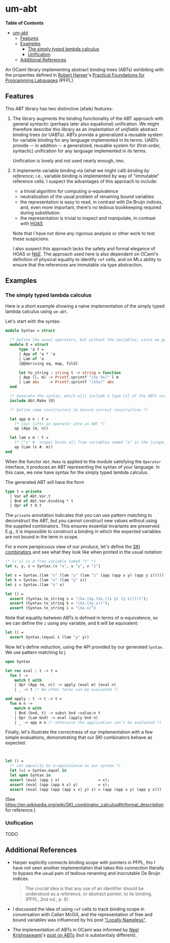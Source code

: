 # um-abt

<!-- markdown-toc start - Don't edit this section. Run M-x markdown-toc-refresh-toc -->
**Table of Contents**

- [um-abt](#um-abt)
    - [Features](#features)
    - [Examples](#examples)
        - [The simply typed lambda calculus](#the-simply-typed-lambda-calculus)
        - [Unification](#unification)
    - [Additional References](#additional-references)

<!-- markdown-toc end -->

An OCaml library implementing abstract binding trees (ABTs) exhibiting with the
properties defined in [Robert Harper](https://www.cs.cmu.edu/~rwh/pfpl/)'s
[Practical Foundations for Programming Labguages](https://www.cs.cmu.edu/~rwh/pfpl/)
(PFPL).

## Features

This ABT library has two distinctive (afaik) features:

1. The library augments the binding functionality of the ABT approach with
   general syntactic (perhaps later also equational) unification. We might
   therefore describe this library as an implentation of *unifiable* abstract
   binding trees (or UABTs). ABTs provide a generalized a reusable system for
   variable binding for any language implemented in its terms. UABTs provide --
   in addition -- a generalized, reusable system for (first-order, syntactic)
   unification for any language implemented in *its* terms.

   Unification is lovely and not used nearly enough, imo.

2. It implements variable binding via (what we might call) *binding by
   reference*; i.e., variable binding is implemented by way of "immutable"
   reference cells. I suspect the advantages of this approach to include:

   - a trivial algorithm for computing ɑ-equivalence
   - neutralization of the usual problem of renaming bound variables
   - the representation is easy to read, in contrast with De Bruijn indices,
     and, even more important, there's no tedious bookkeeping required during
     substitution.
   - the representation is trivial to inspect and manipulate, in contrast with
     [HOAS][]

   Note that I have not done any rigorous analysis or other work to test these
   suspicions. 

   I also suspect this approach lacks the safety and formal elegance of HOAS or
   [NbE](https://en.wikipedia.org/wiki/Normalisation_by_evaluation). The
   approach used here is also dependent on OCaml's definition of physical
   equality to identify `ref` cells, and on MLs ability to ensure that the
   references are immutable via type abstraction.


[HOAS]: https://en.wikipedia.org/wiki/Higher-order_abstract_syntax

## Examples

### The simply typed lambda calculus

Here is a short example showing a naive implementation of the simply typed
lambda calculus using `um-abt`.

Let's start with the syntax:

```ocaml
module Syntax = struct

  (* Define the usual operators, but without the variables, since we get those free *)
  module O = struct
      type 'a t =
      | App of 'a * 'a
      | Lam of 'a
      [@@deriving eq, map, fold]

      let to_string : string t -> string = function
      | App (l, m) -> Printf.sprintf "(%s %s)" l m
      | Lam abs    -> Printf.sprintf "(λ%s)" abs
  end

  (* Generate the syntax, which will include a type [t] of the ABTs over the operators **)
  include Abt.Make (O)

  (* Define some constructors to ensure correct construction *)

  let app m n : t =
    (* [op] lifts an operator into an ABT *)
    op (App (m, n))

  let lam x m : t =
    (* ["x" #. scope] binds all free variables named "x" in the [scope] *)
    op (Lam (x #. m))
end
```

When the functor `Abt.Make` is applied to the module satisfying the `Operator`
interface, it produces an ABT representing the syntax of your language. In this
case, we now have syntax for the simply typed lambda calculus.

The generated ABT will have the form

```ocaml skip
type t = private
  | Var of Abt.Var.t
  | Bnd of Abt.Var.binding * t
  | Opr of t O.t
```

The `private` annotation indicates that you can use pattern matching to
deconstruct the ABT, but you cannot construct new values without using the
supplied combinators. This ensures essential invariants are preserved. E.g., it
is impossible to construct a binding in which the expected variables are not
bound in the term in scope.

For a more perspicuous view of our produce, let's define the [SKI
combinators](https://en.wikipedia.org/wiki/SKI_combinator_calculus) and see what
they look like when printed in the usual notation:

```ocaml
(* [v x] is a free variable named "x" *)
let x, y, z = Syntax.(v "x", v "y", v "z")

let s = Syntax.(lam "x" (lam "y" (lam "z" (app (app x y) (app y z)))))
let k = Syntax.(lam "x" (lam "y" x))
let i = Syntax.(lam "x" x)

let () =
  assert (Syntax.to_string s = "(λx.(λy.(λz.((x y) (y z)))))");
  assert (Syntax.to_string k = "(λx.(λy.x))");
  assert (Syntax.to_string i = "(λx.x)")
```

Note that equality between ABTs is defined in terms of ɑ-equivalence, so we can
define the `i` using any variable, and it will be equivalent:

```ocaml
let () =
  assert Syntax.(equal i (lam "y" y))
```


Now let's define reduction, using the API provided by our generated `Syntax`. We
use pattern matching to j

```ocaml
open Syntax

let rec eval : t -> t =
  fun t ->
    match t with
    | Opr (App (m, n)) -> apply (eval m) (eval n)
    | _ -> t (* No other terms can be evaluated *)

and apply : t -> t -> t =
  fun m n ->
    match m with
    | Bnd (bnd, t) -> subst bnd ~value:n t
    | Opr (Lam bnd) -> eval (apply bnd n)
    | _ -> app m n (* otherwise the application can't be evaluated *)
```

Finally, let's illustrate the correctness of our implementation with a few
simple evaluations, demonstrating that our SKI combinators behave as expected:

``` ocaml


let () =
  (* Let equality be ɑ-equivalence on our syntax *)
  let (=) = Syntax.equal in
  let open Syntax in
  assert (eval (app i x)                 = x);
  assert (eval (app (app k x) y)         = x);
  assert (eval (app (app (app s x) y) z) = (app (app x y) (app y z)))
```

(See
<https://en.wikipedia.org/wiki/SKI_combinator_calculus#Informal_description> for
reference.)

### Unification

TODO

## Additional References

- Harper explicitly connects binding scope with pointers in PFPL, tho I have not
  seen another implementation that takes this connection literally to bypass the
  usual pain of tedious renaming and inscrutable De Bruijn indices.

  > The crucial idea is that any use of an identifier should be understood as a
  > reference, or abstract pointer, to its binding. (PFPL, 2nd ed., p. 6)

- I discussed the idea of using `ref` cells to track binding scope in
  conversation with Callan McGill, and the representation of free and bound
  variables was influenced by his  post ["Locally
  Nameless"](https://boarders.github.io/posts/locally-nameless.html).

- The implementation of ABTs in OCaml was informed by [Neel
  Krishnaswami](https://www.cl.cam.ac.uk/~nk480/)'s [post on
  ABTs](https://semantic-domain.blogspot.com/2015/03/abstract-binding-trees.html)
  (but is substantialy different).
